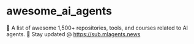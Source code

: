 # awesome_ai_agents
🤖 A list of awesome 1,500+ repositories, tools, and courses related to AI agents. 🔔 Stay updated @ https://sub.mlagents.news
